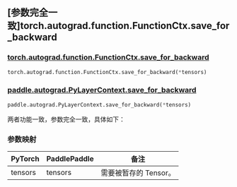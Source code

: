 ## [参数完全一致]torch.autograd.function.FunctionCtx.save_for_backward

### [torch.autograd.function.FunctionCtx.save_for_backward](https://pytorch.org/docs/stable/generated/torch.autograd.function.FunctionCtx.save_for_backward.html#torch.autograd.function.FunctionCtx.save_for_backward)

```python
torch.autograd.function.FunctionCtx.save_for_backward(*tensors)
```

### [paddle.autograd.PyLayerContext.save_for_backward](https://www.paddlepaddle.org.cn/documentation/docs/zh/api/paddle/autograd/PyLayerContext_cn.html#save-for-backward-tensors)

```python
paddle.autograd.PyLayerContext.save_for_backward(*tensors)
```

两者功能一致，参数完全一致，具体如下：

### 参数映射

| PyTorch | PaddlePaddle | 备注                  |
| ------- | ------------ | --------------------- |
| tensors | tensors      | 需要被暂存的 Tensor。 |

